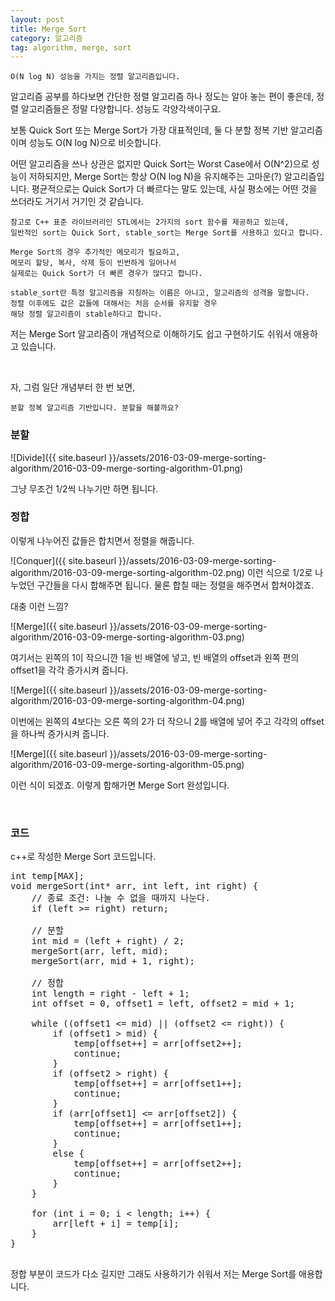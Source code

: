 ```yaml
---
layout: post
title: Merge Sort
category: 알고리즘
tag: algorithm, merge, sort
---
```


~~~
O(N log N) 성능을 가지는 정렬 알고리즘입니다.
~~~

알고리즘 공부를 하다보면 간단한 정렬 알고리즘 하나 정도는 알아 놓는 편이 좋은데,
정렬 알고리즘들은 정말 다양합니다. 성능도 각양각색이구요.

보통 Quick Sort 또는 Merge Sort가 가장 대표적인데, 
둘 다 분할 정복 기반 알고리즘이며 성능도 O(N log N)으로 비슷합니다.

어떤 알고리즘을 쓰나 상관은 없지만
Quick Sort는 Worst Case에서 O(N^2)으로 성능이 저하되지만, 
Merge Sort는 항상 O(N log N)을 유지해주는 고마운(?) 알고리즘입니다. 
평균적으로는 Quick Sort가 더 빠르다는 말도 있는데,
사실 평소에는 어떤 것을 쓰더라도 거기서 거기인 것 같습니다.

~~~
참고로 C++ 표준 라이브러리인 STL에서는 2가지의 sort 함수를 제공하고 있는데,
일반적인 sort는 Quick Sort, stable_sort는 Merge Sort를 사용하고 있다고 합니다.

Merge Sort의 경우 추가적인 메모리가 필요하고, 
메모리 할당, 복사, 삭제 등이 빈번하게 일어나서
실제로는 Quick Sort가 더 빠른 경우가 많다고 합니다.

stable_sort란 특정 알고리즘을 지칭하는 이름은 아니고, 알고리즘의 성격을 말합니다.
정렬 이후에도 값은 값들에 대해서는 처음 순서를 유지할 경우 
해당 정렬 알고리즘이 stable하다고 합니다.
~~~


저는 Merge Sort 알고리즘이 개념적으로 이해하기도 쉽고 구현하기도 쉬워서
애용하고 있습니다.

<br>

자, 그럼 일단 개념부터 한 번 보면,

~~~
분할 정복 알고리즘 기반입니다. 분할을 해볼까요?
~~~

### 분할

![Divide]({{ site.baseurl }}/assets/2016-03-09-merge-sorting-algorithm/2016-03-09-merge-sorting-algorithm-01.png)

그냥 무조건 1/2씩 나누기만 하면 됩니다.
<br>

### 정합

이렇게 나누어진 값들은 합치면서 정렬을 해줍니다.

![Conquer]({{ site.baseurl }}/assets/2016-03-09-merge-sorting-algorithm/2016-03-09-merge-sorting-algorithm-02.png)
이런 식으로 1/2로 나누었던 구간들을 다시 합해주면 됩니다.
물론 합칠 때는 정렬을 해주면서 합쳐야겠죠.

대충 이런 느낌?

![Merge]({{ site.baseurl }}/assets/2016-03-09-merge-sorting-algorithm/2016-03-09-merge-sorting-algorithm-03.png)

여기서는 왼쪽의 1이 작으니깐 1을 빈 배열에 넣고, 빈 배열의 offset과 왼쪽 편의
offset1을 각각 증가시켜 줍니다.

![Merge]({{ site.baseurl }}/assets/2016-03-09-merge-sorting-algorithm/2016-03-09-merge-sorting-algorithm-04.png)

이번에는 왼쪽의 4보다는 오른 쪽의 2가 더 작으니 2를 배열에 넣어 주고
각각의 offset을 하나씩 증가시켜 줍니다.

![Merge]({{ site.baseurl }}/assets/2016-03-09-merge-sorting-algorithm/2016-03-09-merge-sorting-algorithm-05.png)

이런 식이 되겠죠. 이렇게 합해가면 Merge Sort 완성입니다. 

<br>

### 코드

c++로 작성한 Merge Sort 코드입니다.

<pre class="prettyprint">
int temp[MAX];
void mergeSort(int* arr, int left, int right) {
    // 종료 조건: 나눌 수 없을 때까지 나눈다.
    if (left >= right) return;

    // 분할
    int mid = (left + right) / 2;
    mergeSort(arr, left, mid);
    mergeSort(arr, mid + 1, right);

    // 정합
    int length = right - left + 1;
    int offset = 0, offset1 = left, offset2 = mid + 1;

    while ((offset1 <= mid) || (offset2 <= right)) {
        if (offset1 > mid) {
            temp[offset++] = arr[offset2++];
            continue;
        }
        if (offset2 > right) {
            temp[offset++] = arr[offset1++];
            continue;
        }
        if (arr[offset1] <= arr[offset2]) {
            temp[offset++] = arr[offset1++];
            continue;
        }
        else {
            temp[offset++] = arr[offset2++];
            continue;
        }
    }

    for (int i = 0; i < length; i++) {
        arr[left + i] = temp[i];
    }
}

</pre>

정합 부분이 코드가 다소 길지만 그래도 사용하기가 쉬워서 저는 Merge Sort를 애용합니다.